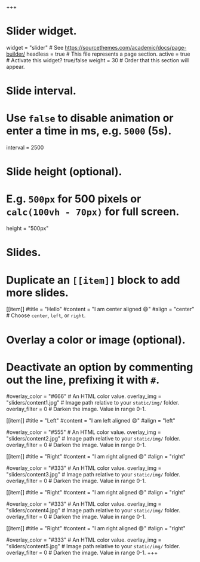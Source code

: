 +++
# Slider widget.
widget = "slider"  # See https://sourcethemes.com/academic/docs/page-builder/
headless = true  # This file represents a page section.
active = true  # Activate this widget? true/false
weight = 30  # Order that this section will appear.

# Slide interval.
# Use `false` to disable animation or enter a time in ms, e.g. `5000` (5s).
interval = 2500

# Slide height (optional).
# E.g. `500px` for 500 pixels or `calc(100vh - 70px)` for full screen.
height = "500px"

# Slides.
# Duplicate an `[[item]]` block to add more slides.
[[item]]
  #title = "Hello"
  #content = "I am center aligned :smile:"
  #align = "center"  # Choose `center`, `left`, or `right`.

  # Overlay a color or image (optional).
  #   Deactivate an option by commenting out the line, prefixing it with `#`.
  #overlay_color = "#666"  # An HTML color value.
  overlay_img = "sliders/content1.jpg"  # Image path relative to your `static/img/` folder.
  overlay_filter = 0  # Darken the image. Value in range 0-1.

[[item]]
  #title = "Left"
  #content = "I am left aligned :smile:"
  #align = "left"

  #overlay_color = "#555"  # An HTML color value.
  overlay_img = "sliders/content2.jpg"  # Image path relative to your `static/img/` folder.
  overlay_filter = 0  # Darken the image. Value in range 0-1.

[[item]]
  #title = "Right"
  #content = "I am right aligned :smile:"
  #align = "right"

  #overlay_color = "#333"  # An HTML color value.
  overlay_img = "sliders/content3.jpg"  # Image path relative to your `static/img/` folder.
  overlay_filter = 0  # Darken the image. Value in range 0-1.

[[item]]
  #title = "Right"
  #content = "I am right aligned :smile:"
  #align = "right"

  #overlay_color = "#333"  # An HTML color value.
  overlay_img = "sliders/content4.jpg"  # Image path relative to your `static/img/` folder.
  overlay_filter = 0  # Darken the image. Value in range 0-1.

[[item]]
  #title = "Right"
  #content = "I am right aligned :smile:"
  #align = "right"

  #overlay_color = "#333"  # An HTML color value.
  overlay_img = "sliders/content5.jpg"  # Image path relative to your `static/img/` folder.
  overlay_filter = 0  # Darken the image. Value in range 0-1.
+++
